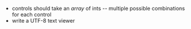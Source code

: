 * controls should take an *array* of ints -- multiple possible combinations for
  each control
* write a UTF-8 text viewer
